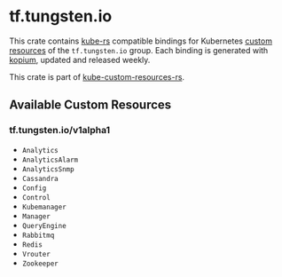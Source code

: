 <!--
SPDX-FileCopyrightText: The kube-custom-resources-rs Authors
SPDX-License-Identifier: 0BSD
 -->

# tf.tungsten.io

This crate contains [kube-rs](https://kube.rs/) compatible bindings for Kubernetes [custom resources](https://kubernetes.io/docs/tasks/extend-kubernetes/custom-resources/custom-resource-definitions/) of the `tf.tungsten.io` group. Each binding is generated with [kopium](https://github.com/kube-rs/kopium), updated and released weekly.

This crate is part of [kube-custom-resources-rs](https://github.com/metio/kube-custom-resources-rs).

## Available Custom Resources

### tf.tungsten.io/v1alpha1
- `Analytics`
- `AnalyticsAlarm`
- `AnalyticsSnmp`
- `Cassandra`
- `Config`
- `Control`
- `Kubemanager`
- `Manager`
- `QueryEngine`
- `Rabbitmq`
- `Redis`
- `Vrouter`
- `Zookeeper`
